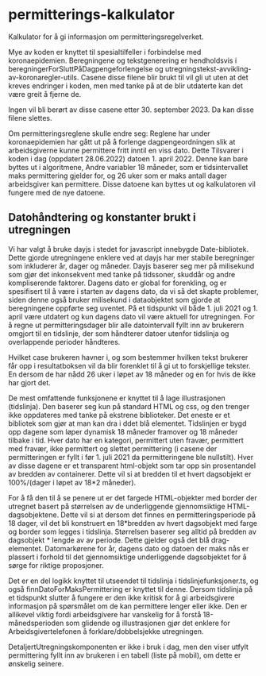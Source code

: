 # permitterings-kalkulator
Kalkulator for å gi informasjon om permitteringsregelverket.

Mye av koden er knyttet til spesialtilfeller i forbindelse med koronaepidemien. Beregningene og tekstgenerering er hendholdsvis i beregningerForSluttPåDagpengeforlengelse og utregningstekst-avvikling-av-koronaregler-utils.
Casene disse filene blir brukt til vil gli ut uten at det kreves endringer i koden, men med tanke på at de blir utdaterte kan det være greit å fjerne de.

Ingen vil bli berørt av disse casene etter 30. september 2023. Da kan disse filene slettes. 

Om permitteringsreglene skulle endre seg:
Reglene har under koronaepidemien har gått ut på å forlenge dagpengeordningen slik at arbeidsgiverne kunne permittere fritt inntil en viss dato. Dette Tilsvarer i koden i dag (oppdatert 28.06.2022) datoen 1. april 2022. Denne kan bare byttes ut i algoritmene,
Andre variabler 18 måneder, som er tidsintervallet maks permittering gjelder for, og 26 uker som er maks antall dager arbeidsgiver kan permittere. Disse datoene kan byttes ut og kalkulatoren vil fungere med de nye datoene.

## Datohåndtering og konstanter brukt i utregningen
Vi har valgt å bruke dayjs i stedet for javascript innebygde Date-bibliotek. Dette gjorde utregningene enklere ved at dayjs har mer stabile beregninger som inkluderer år, dager og måneder. Dayjs baserer seg mer på milisekund som gjør det inkonsekvent med tanke på tidssoner, skuddår og andre kompliserende faktorer.
Dagens dato er global for forenkling, og er spesifisert til å være i starten av dagens dato, da vi så det skapte problemer, siden denne også bruker milisekund i dataobjektet som gjorde at beregningene oppførte seg uventet.
På et tidspunkt vil både 1. juli 2021 og 1. april være utdatert og kun dagens dato vil være aktuell for utregningen. For å regne ut permitteringsdager blir alle datointervall fyllt inn av brukerern omgjort til en tidslinje, der som håndterer datoer utenfor tidslinja og overlappende perioder håndteres.

Hvilket case brukeren havner i, og som bestemmer hvilken tekst brukerer får opp i resultatboksen vil da blir forenklet til å gi ut to forskjellige tekster. En dersom de har nådd 26 uker i løpet av 18 måneder og en for hvis de ikke har gjort det. 

De mest omfattende funksjonene er knyttet til å lage illustrasjonen (tidslinja). Den baserer seg kun på standard HTML og css, og den trenger ikke oppdateres med tanke på ekstrene biblioteker. Det eneste er et bibliotek som gjør at man kan dra i ddet blå elementet. 
Tidslinjen er bygd opp dagene som løper dynamisk 18 måneder framover og 18 måneder tilbake i tid. Hver dato har en kategori, permittert uten fravær, permittert med fravær, ikke permittert og slettet permittering (i casene der permitteringen er fyllt i før 1. juli 2021 da permitteringene ble nullstilt). 
Hver av disse dagene er et transparent html-objekt som tar opp sin prosentandel av bredden av containerer. 
Dette vil si at bredden til et hvert dagsobjekt er 100%/(dager i løpet av 18*2 måneder).

For å få den til å se penere ut er det fargede HTML-objekter med border der utregnet basert på størrelsen av de underliggende gjennomsiktige HTML-dagsobjektene. 
Dette vil si at dersom det finnes en permitteringsperiode på 18 dager, vil det bli konstruert en 18*bredden av hvert dagsobjekt med farge og border som legges i tidslinja. 
Størrelsen baserer seg alltid på bredden av dagsobjekt * lengde av av periode. Dette gjelder også det blå drag-elementet. 
Datomarkørene for år, dagens dato og datoen der maks nås er plassert i forhold til det gjennomsiktige underliggende dagsobjektet for å sørge for riktige proposjoner.

Det er en del logikk knyttet til utseendet til tidslinja i tidslinjefunksjoner.ts, og også finnDatoForMaksPermittering er knyttet til denne. Dersom tidslinja på et tidspunkt slutter å fungere er den ikke kritisk for å gi arbeidsgivere informasjon på spørsmålet om de kan permittere lenger eller ikke.
Den er allikevel viktig fordi arbeidsgivere har vanskelig for å forstå 18-månedsperioden som glidende og illustrasjonen gjør det enklere for Arbeidsgivertelefonen å forklare/dobbelsjekke utregningen.

DetaljertUtregningskomponenten er ikke i bruk i dag, men den viser utfylt permittering fyllt inn av brukeren i en tabell (liste på mobil), om dette er ønskelig seinere.










